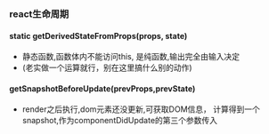 ### react生命周期

#### static getDerivedStateFromProps(props, state)
- 静态函数,函数体内不能访问this, 是纯函数,输出完全由输入决定
- (老实做一个运算就行，别在这里搞什么别的动作)

#### getSnapshotBeforeUpdate(prevProps,prevState)
- render之后执行,dom元素还没更新,可获取DOM信息，
  计算得到一个snapshot,作为componentDidUpdate的第三个参数传入